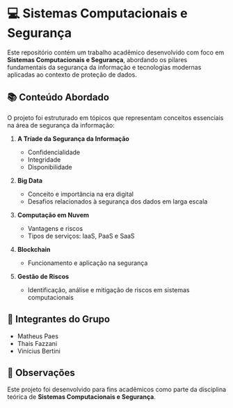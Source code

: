 # 💻 Sistemas Computacionais e Segurança

Este repositório contém um trabalho acadêmico desenvolvido com foco em **Sistemas Computacionais e Segurança**, abordando os pilares fundamentais da segurança da informação e tecnologias modernas aplicadas ao contexto de proteção de dados.

## 📚 Conteúdo Abordado

O projeto foi estruturado em tópicos que representam conceitos essenciais na área de segurança da informação:

1. **A Tríade da Segurança da Informação**  
   - Confidencialidade  
   - Integridade  
   - Disponibilidade  

2. **Big Data**  
   - Conceito e importância na era digital  
   - Desafios relacionados à segurança dos dados em larga escala  

3. **Computação em Nuvem**  
   - Vantagens e riscos  
   - Tipos de serviços: IaaS, PaaS e SaaS  

4. **Blockchain**  
   - Funcionamento e aplicação na segurança  

5. **Gestão de Riscos**  
   - Identificação, análise e mitigação de riscos em sistemas computacionais  

## 👥 Integrantes do Grupo

- Matheus Paes  
- Thais Fazzani 
- Vinícius Bertini  

## 📌 Observações

Este projeto foi desenvolvido para fins acadêmicos como parte da disciplina teórica de **Sistemas Computacionais e Segurança**.